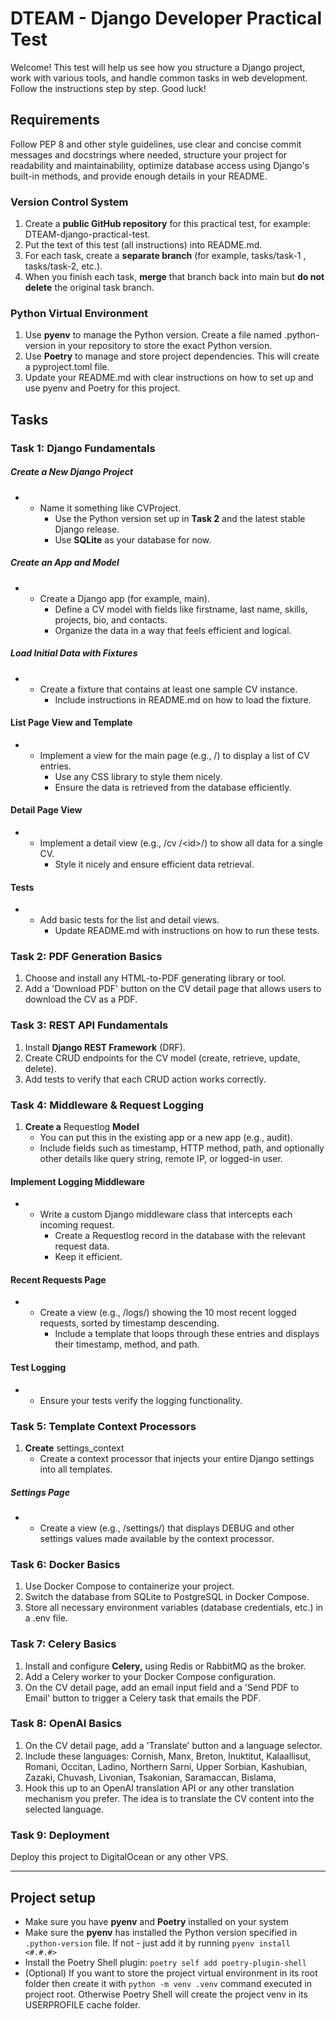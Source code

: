 # DTEAM - Django Developer Practical Test

Welcome! This test will help us see how you structure a Django project, work with various tools, and handle common tasks in web development. Follow the instructions step by step. Good luck!

## Requirements

Follow PEP 8 and other style guidelines, use clear and concise commit messages and docstrings where needed, structure your project for readability and maintainability, optimize database access using Django's built-in methods, and provide enough details in your README.

### Version Control System

1. Create a **public GitHub repository** for this practical test, for example: DTEAM-django-practical-test.
2. Put the text of this test (all instructions) into README.md.
3. For each task, create a **separate branch** (for example, tasks/task-1 , tasks/task-2, etc.).
4. When you finish each task, **merge** that branch back into main but **do not delete** the original task branch.

### Python Virtual Environment

1. Use **pyenv** to manage the Python version. Create a file named .python-version in your repository to store the exact Python version.
2. Use **Poetry** to manage and store project dependencies. This will create a pyproject.toml file.
3. Update your README.md with clear instructions on how to set up and use pyenv and Poetry for this project.

## Tasks

### Task 1: Django Fundamentals

##### Create a New Django Project

- - Name it something like CVProject.
    - Use the Python version set up in **Task 2** and the latest stable Django release.
    - Use **SQLite** as your database for now.

##### Create an App and Model

- - Create a Django app (for example, main).
    - Define a CV model with fields like firstname, last name, skills, projects, bio, and contacts.
    - Organize the data in a way that feels efficient and logical.

##### Load Initial Data with Fixtures

- - Create a fixture that contains at least one sample CV instance.
    - Include instructions in README.md on how to load the fixture.

#### List Page View and Template

- - Implement a view for the main page (e.g., /) to display a list of CV entries.
    - Use any CSS library to style them nicely.
    - Ensure the data is retrieved from the database efficiently.

#### Detail Page View

- - Implement a detail view (e.g., /cv /&lt;id&gt;/) to show all data for a single CV.
    - Style it nicely and ensure efficient data retrieval.

#### Tests

- - Add basic tests for the list and detail views.
    - Update README.md with instructions on how to run these tests.

### Task 2: PDF Generation Basics

1. Choose and install any HTML-to-PDF generating library or tool.
2. Add a 'Download PDF' button on the CV detail page that allows users to download the CV as a PDF.

### Task 3: REST API Fundamentals

1. Install **Django REST Framework** (DRF).
2. Create CRUD endpoints for the CV model (create, retrieve, update, delete).
3. Add tests to verify that each CRUD action works correctly.

### Task 4: Middleware & Request Logging

1. **Create a** Requestlog **Model**
    - You can put this in the existing app or a new app (e.g., audit).
    - Include fields such as timestamp, HTTP method, path, and optionally other details like query string, remote IP, or logged-in user.

#### Implement Logging Middleware

- - Write a custom Django middleware class that intercepts each incoming request.
    - Create a Requestlog record in the database with the relevant request data.
    - Keep it efficient.

#### Recent Requests Page

- - Create a view (e.g., /logs/) showing the 10 most recent logged requests, sorted by timestamp descending.
    - Include a template that loops through these entries and displays their timestamp, method, and path.

#### Test Logging

- - Ensure your tests verify the logging functionality.

### Task 5: Template Context Processors

1. **Create** settings_context
    - Create a context processor that injects your entire Django settings into all templates.

##### Settings Page

- - Create a view (e.g., /settings/) that displays DEBUG and other settings values made available by the context processor.

### Task 6: Docker Basics

1. Use Docker Compose to containerize your project.
2. Switch the database from SQLite to PostgreSQL in Docker Compose.
3. Store all necessary environment variables (database credentials, etc.) in a .env file.

### Task 7: Celery Basics

1. Install and configure **Celery,** using Redis or RabbitMQ as the broker.
2. Add a Celery worker to your Docker Compose configuration.
3. On the CV detail page, add an email input field and a 'Send PDF to Email' button to trigger a Celery task that emails the PDF.

### Task 8: OpenAI Basics

1. On the CV detail page, add a 'Translate' button and a language selector.
2. Include these languages: Cornish, Manx, Breton, lnuktitut, Kalaallisut, Romani, Occitan, Ladino, Northern Sarni, Upper Sorbian, Kashubian, Zazaki, Chuvash, Livonian, Tsakonian, Saramaccan, Bislama,
3. Hook this up to an OpenAI translation API or any other translation mechanism you prefer. The idea is to translate the CV content into the selected language.

### Task 9: Deployment

Deploy this project to DigitalOcean or any other VPS. 

---------------------------------------------------------------------

## Project setup

- Make sure you have **pyenv** and **Poetry** installed on your system
- Make sure the **pyenv** has installed the Python version specified in `.python-version` file. If not - just add it by running `pyenv install <#.#.#>`
- Install the Poetry Shell plugin: `poetry self add poetry-plugin-shell` 
- (Optional) If you want to store the project virtual environment in its root folder then create it with `python -m venv .venv` command executed in project root. Otherwise Poetry Shell will create the project venv in its USERPROFILE cache folder.

